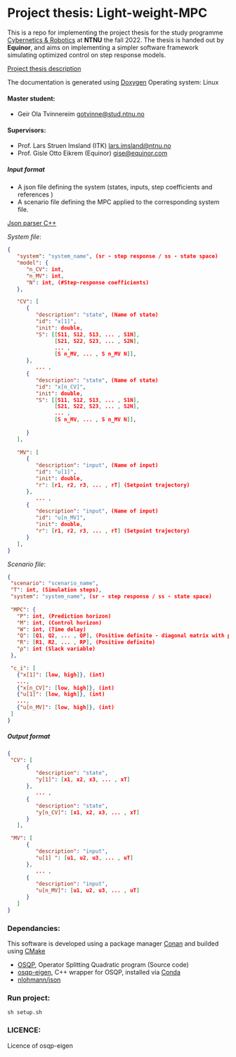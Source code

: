 # Project thesis: Light-weight-MPC

This is a repo for implementing the project thesis for the study programme [Cybernetics & Robotics](https://www.ntnu.no/studier/mttk) at **NTNU** the fall 2022. The thesis is handed out by **Equinor**, and aims on implementing a simpler software framework simulating optimized control on step response models. 

[Project thesis description](https://www.itk.ntnu.no/ansatte/imsland_lars/projects2022.html)

The documentation is generated using [Doxygen](https://doxygen.nl/)
Operating system: Linux

#### Master student: 
- Geir Ola Tvinnereim gotvinne@stud.ntnu.no

#### Supervisors:
- Prof. Lars Struen Imsland (ITK) lars.imsland@ntnu.no
- Prof. Gisle Otto Eikrem (Equinor) gise@equinor.com

##### Input format
- A json file defining the system (states, inputs, step coefficients and references )
- A scenario file defining the MPC applied to the corresponding system file. 

[Json parser C++](https://linuxhint.com/parse-json-data-cpp/)
  
*System file*:
```json
{
   "system": "system_name", (sr - step response / ss - state space)
   "model": {
      "n_CV": int,
      "n_MV": int,
      "N": int, (#Step-response coefficients)
   },

   "CV": [
      { 
         "description": "state", (Name of state)
         "id": "x[1]",
         "init": double,
         "S": [[S11, S12, S13, ... , S1N],
               [S21, S22, S23, ... , S2N], 
               ... , 
               [S n_MV, ... , S n_MV N]],
      }, 
         ... ,
      { 
         "description": "state", (Name of state)
         "id": "x[n_CV]",
         "init": double,
         "S": [[S11, S12, S13, ... , S1N],
               [S21, S22, S23, ... , S2N], 
               ... , 
               [S n_MV, ... , S n_MV N]],
         
      }
   ],
   
   "MV": [
      {
         "description": "input", (Name of input)
         "id": "u[1]", 
         "init": double,
         "r": [r1, r2, r3, ... , rT] (Setpoint trajectory)
      },
         ... , 
      {
         "description": "input", (Name of input)
         "id": "u[n_MV]", 
         "init": double,
         "r": [r1, r2, r3, ... , rT] (Setpoint trajectory)
      } 
   ],                         
}
```

*Scenario file*:
```json  
{
 "scenario": "scenario_name", 
 "T": int, (Simulation steps),
 "system": "system_name", (sr - step response / ss - state space)
 
 "MPC": {
   "P": int, (Prediction horizon)
   "M": int, (Control horizon)
   "W": int, (Time delay)
   "Q": [Q1, Q2, ... , QP], (Positive definite - diagonal matrix with positive elements)
   "R": [R1, R2, ... , RP], (Positive definite)
   "ρ": int (Slack variable)
 },

 "c_i": [
   {"x[1]": [low, high]}, (int)
   ...,
   {"x[n_CV]": [low, high]}, (int)
   {"u[1]": [low, high]}, (int)
   ...,
   {"u[n_MV]": [low, high]}, (int)
 ]
}
``` 

##### Output format
```json  
{
 "CV": [ 
      {
         "description": "state",
         "y[1]": [x1, x2, x3, ... , xT] 
      }, 
         ... , 
      { 
         "description": "state",
         "y[n_CV]": [x1, x2, x3, ... , xT] 
      }
   ],

 "MV": [ 
      {
         "description": "input",
         "u[1] ": [u1, u2, u3, ... , uT] 
      }, 
         ... , 
      { 
         "description": "input",
         "u[n_MV]": [u1, u2, u3, ... , uT] 
      }
   ]
}
``` 

### Dependancies:
This software is developed using a package manager [Conan](https://conan.io/) and builded using [CMake](https://cmake.org/)

- [OSQP](https://osqp.org/), Operator Splitting Quadratic program (Source code)
- [osqp-eigen](https://github.com/robotology/osqp-eigen), C++ wrapper for OSQP, installed via [Conda](https://www.anaconda.com/products/distribution) 
- [nlohmann/json](https://github.com/nlohmann/json)


### Run project: 
```console
sh setup.sh
```

### LICENCE:
Licence of osqp-eigen





